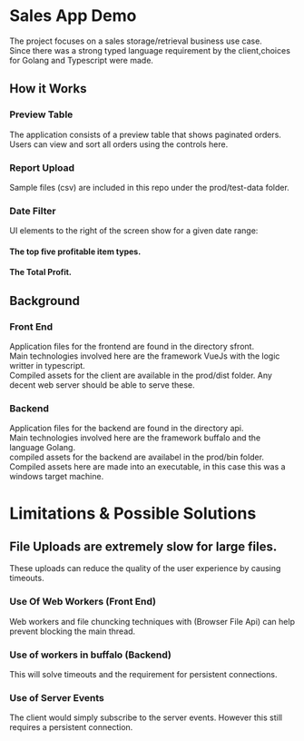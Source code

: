 # Sales App Demo
The project focuses on a sales storage/retrieval business use case.<br>
Since there was a strong typed language requirement by the client,choices <br>
for Golang and Typescript were made.

## How it Works 

### Preview Table
The application consists of a preview table that shows paginated orders.<br>
Users can view and sort all orders using the controls here.

### Report Upload
Sample files (csv) are included in this repo under the prod/test-data folder.

### Date Filter

UI elements to the right of the screen show for a given date range:
#### The top five profitable item types.
#### The Total Profit.

## Background
### Front End
Application files for the frontend are found in the directory sfront.<br>
Main technologies involved here are the framework VueJs with the logic writter in typescript.<br>
Compiled assets for the client are available in the prod/dist folder.
Any decent web server should be able to serve these.

### Backend
Application files for the backend are found in the directory api.<br>
Main technologies involved here are the framework buffalo and the language Golang.<br>
compiled assets for the backend are availabel in the prod/bin folder.<br>
Compiled assets here are made into an executable, in this case this was a windows target machine.

# Limitations & Possible Solutions
## File Uploads are extremely slow for large files.
These uploads can reduce the quality of the user experience by causing timeouts.

### Use Of Web Workers (Front End)
Web workers and file chuncking techniques with (Browser File Api) can help prevent blocking the main thread.

### Use of workers in buffalo (Backend)
This will solve timeouts and the requirement for persistent connections.

### Use of Server Events
The client would simply subscribe to the server events. However this still requires a persistent connection.


